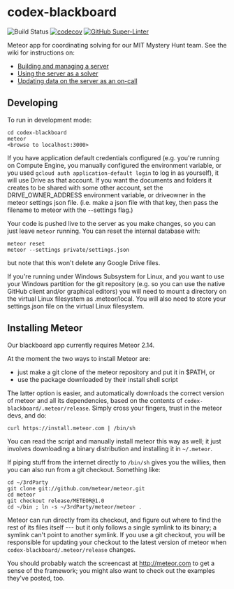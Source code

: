 codex-blackboard
================

![Build Status](https://github.com/Torgen/codex-blackboard/actions/workflows/test.yml/badge.svg)
[![codecov](https://codecov.io/gh/Torgen/codex-blackboard/graph/badge.svg?token=FLDXAUZQ9M)](https://codecov.io/gh/Torgen/codex-blackboard)
[![GitHub Super-Linter](https://github.com/Torgen/codex-blackboard/workflows/Lint%20Code%20Base/badge.svg)](https://github.com/marketplace/actions/super-linter)

Meteor app for coordinating solving for our MIT Mystery Hunt team. See the wiki for instructions on:
* [Building and managing a server](./docs/Operations.md)
* [Using the server as a solver](./docs/Solving.md)
* [Updating data on the server as an on-call](./docs/Oncall.md)
  
Developing
----------

To run in development mode:

    cd codex-blackboard
    meteor
    <browse to localhost:3000>

If you have application default credentials configured (e.g. you're running on
Compute Engine, you manually configured the environment variable, or you used
`gcloud auth application-default login` to log in as yourself), it will use
Drive as that account. If you want the documents and folders it creates to be
shared with some other account, set the DRIVE_OWNER_ADDRESS environment
variable, or driveowner in the meteor settings json file. (i.e. make a json
file with that key, then pass the filename to meteor with the --settings flag.)

Your code is pushed live to the server as you make changes, so
you can just leave `meteor` running. You can reset the internal database with:

    meteor reset
    meteor --settings private/settings.json

but note that this won't delete any Google Drive files.

If you're running under Windows Subsystem for Linux, and you want to use your
Windows partition for the git repository (e.g. so you can use the native GitHub
client and/or graphical editors) you will need to mount a directory on the
virtual Linux filesystem as .meteor/local. You will also need to store your
settings.json file on the virtual Linux filesystem.

Installing Meteor
-----------------

Our blackboard app currently requires Meteor 2.14.

At the moment the two ways to install Meteor are:

* just make a git clone of the meteor repository and put it in $PATH, or
* use the package downloaded by their install shell script

The latter option is easier, and automatically downloads the correct
version of meteor and all its dependencies, based on the contents of
`codex-blackboard/.meteor/release`.  Simply cross your fingers, trust
in the meteor devs, and do:

    curl https://install.meteor.com | /bin/sh

You can read the script and manually install meteor this way as well;
it just involves downloading a binary distribution and installing it
in `~/.meteor`.

If piping stuff from the internet directly to `/bin/sh` gives you the
willies, then you can also run from a git checkout.  Something like:

    cd ~/3rdParty
    git clone git://github.com/meteor/meteor.git
    cd meteor
    git checkout release/METEOR@1.0
    cd ~/bin ; ln -s ~/3rdParty/meteor/meteor .

Meteor can run directly from its checkout, and figure out where to
find the rest of its files itself --- but it only follows a single symlink
to its binary; a symlink can't point to another symlink.  If you use a
git checkout, you will be responsible for updating your checkout to
the latest version of meteor when `codex-blackboard/.meteor/release`
changes.

You should probably watch the screencast at <http://meteor.com> to get a sense
of the framework; you might also want to check out the examples they've
posted, too.
